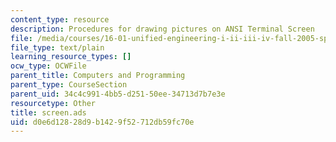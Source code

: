 ```yaml
---
content_type: resource
description: Procedures for drawing pictures on ANSI Terminal Screen
file: /media/courses/16-01-unified-engineering-i-ii-iii-iv-fall-2005-spring-2006/d0e6d12828d9b1429f52712db59fc70e_screen.ads
file_type: text/plain
learning_resource_types: []
ocw_type: OCWFile
parent_title: Computers and Programming
parent_type: CourseSection
parent_uid: 34c4c991-4bb5-d251-50ee-34713d7b7e3e
resourcetype: Other
title: screen.ads
uid: d0e6d128-28d9-b142-9f52-712db59fc70e
---
```

